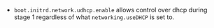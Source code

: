 - `boot.initrd.network.udhcp.enable` allows control over dhcp during stage 1 regardless of what `networking.useDHCP` is set to.